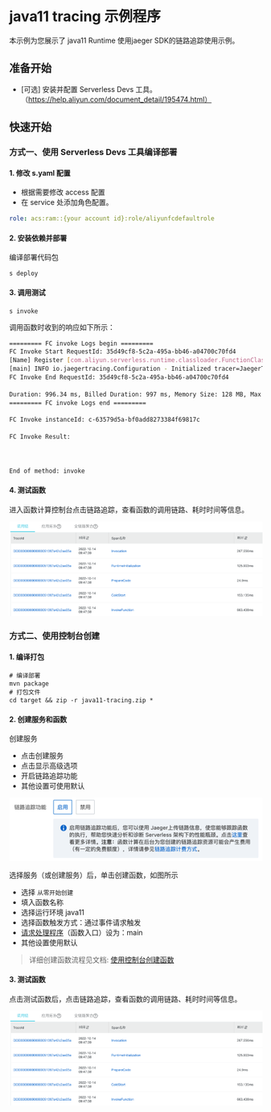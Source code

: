 # java11 tracing 示例程序
本示例为您展示了 java11 Runtime 使用jaeger SDK的链路追踪使用示例。




## 准备开始
- [可选] 安装并配置 Serverless Devs 工具。（https://help.aliyun.com/document_detail/195474.html）

## 快速开始
### 方式一、使用 Serverless Devs 工具编译部署

#### 1. 修改 s.yaml 配置
- 根据需要修改 access 配置
- 在 service 处添加角色配置。
```yaml
role: acs:ram::{your account id}:role/aliyunfcdefaultrole
```

#### 2. 安装依赖并部署

编译部署代码包
```shell
s deploy
```


#### 3. 调用测试

```shell
s invoke
```

调用函数时收到的响应如下所示：

```bash
========= FC invoke Logs begin =========
FC Invoke Start RequestId: 35d49cf8-5c2a-495a-bb46-a04700c70fd4
[Name] Register [com.aliyun.serverless.runtime.classloader.FunctionClassLoader@58372a00] as [com.aliyun.serverless.runtime.classloader.FunctionClassLoader@com.aliyun.serverless.runtime.classloader.FunctionClassLoader@/code/HelloFCJava-1.0-SNAPSHOT.jar/code/original-HelloFCJava-1.0-SNAPSHOT.jar]: hash [8bbd2e0] (normal mode)
[main] INFO io.jaegertracing.Configuration - Initialized tracer=JaegerTracer(version=Java-1.8.1, serviceName=FCTracer, reporter=RemoteReporter(sender=HttpSender(), closeEnqueueTimeout=1000), sampler=ConstSampler(decision=true, tags={sampler.type=const, sampler.param=true}), tags={hostname=sr-63579326-4c1152ff9ad44b809ab8, jaeger.version=Java-1.8.1, ip=21.0.12.152}, zipkinSharedRpcSpan=false, expandExceptionLogs=false, useTraceId128Bit=false)
FC Invoke End RequestId: 35d49cf8-5c2a-495a-bb46-a04700c70fd4

Duration: 996.34 ms, Billed Duration: 997 ms, Memory Size: 128 MB, Max Memory Used: 55.60 MB
========= FC invoke Logs end =========

FC Invoke instanceId: c-63579d5a-bf0add8273384f69817c

FC Invoke Result:



End of method: invoke

```
#### 4. 测试函数

进入函数计算控制台点击链路追踪，查看函数的调用链路、耗时时间等信息。

![img_5](assets/img_3.png)


### 方式二、使用控制台创建

#### 1. 编译打包

```shell
# 编译部署
mvn package
# 打包文件
cd target && zip -r java11-tracing.zip *
```


#### 2. 创建服务和函数

创建服务
- 点击创建服务
- 点击显示高级选项
- 开启链路追踪功能
- 其他设置可使用默认


![img_5](assets/img_1.png)

选择服务（或创建服务）后，单击创建函数，如图所示
- 选择 `从零开始创建`
- 填入函数名称
- 选择运行环境 java11
- 选择函数触发方式：通过事件请求触发
- [请求处理程序](https://help.aliyun.com/document_detail/323526.html)（函数入口）设为：main
- 其他设置使用默认


> 详细创建函数流程见文档: [使用控制台创建函数](https://help.aliyun.com/document_detail/51783.html)

#### 3. 测试函数

点击测试函数后，点击链路追踪，查看函数的调用链路、耗时时间等信息。

![img_5](assets/img_3.png)